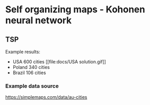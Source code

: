 
# Self organizing maps - Kohonen neural network
## TSP
Example results:
- USA 600 cities
[[file:docs/USA solution.gif]]
- Poland 340 cities 
- Brazil 106 cities

### Example data source
https://simplemaps.com/data/au-cities
